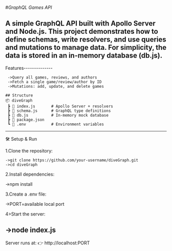 #*GraphQL Games API*

A simple GraphQL API built with Apollo Server and Node.js.
This project demonstrates how to define schemas, write resolvers, and use queries and mutations to manage data.
For simplicity, the data is stored in an in-memory database (db.js).
-------------------------------------------------------------------------------------------------------------------------------------------
 Features--------------
```
 ->Query all games, reviews, and authors
 ->Fetch a single game/review/author by ID
 ->Mutations: add, update, and delete games

## Structure
📦 diveGraph
 ┣ 📜 index.js       # Apollo Server + resolvers
 ┣ 📜 schema.js      # GraphQL type definitions
 ┣ 📜 db.js          # In-memory mock database
 ┣ 📜 package.json
 ┗ 📜 .env           # Environment variables
```
------------------------------------------------------------------------------------------------------------------------------------------
🛠️ Setup & Run

1.Clone the repository:
```
->git clone https://github.com/your-username/diveGraph.git
->cd diveGraph
```

2.Install dependencies:

->npm install


3.Create a .env file:

->PORT=available local port


4>Start the server:

->node index.js
------------------------------------------------------------------------------------------------------------------------------------------------

Server runs at:
👉 http://localhost:PORT

